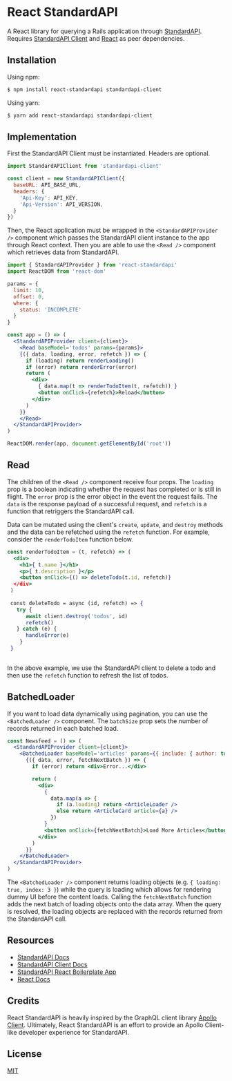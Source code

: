 # React StandardAPI
A React library for querying a Rails application through [StandardAPI](https://github.com/waratuman/standardapi). Requires [StandardAPI Client](https://github.com/wlaeri/standardapi-client) and [React](https://reactjs.org/) as peer dependencies.

## Installation

Using npm:

```bash
$ npm install react-standardapi standardapi-client
```

Using yarn:

```bash
$ yarn add react-standardapi standardapi-client
```

## Implementation

First the StandardAPI Client must be instantiated. Headers are optional.

```jsx
import StandardAPIClient from 'standardapi-client'

const client = new StandardAPIClient({
  baseURL: API_BASE_URL,
  headers: {
    'Api-Key': API_KEY,
    'Api-Version': API_VERSION,
  }
})
```

Then, the React application must be wrapped in the `<StandardAPIProvider />` component which passes the StandardAPI client instance to the app through React context. Then you are able to use the `<Read />` component which retrieves data from StandardAPI.

```jsx
import { StandardAPIProvider } from 'react-standardapi'
import ReactDOM from 'react-dom'

params = {
  limit: 10,
  offset: 0,
  where: {
    status: 'INCOMPLETE'
  }
}

const app = () => (
  <StandardAPIProvider client={client}>
    <Read baseModel='todos' params={params}>
    {({ data, loading, error, refetch }) => {
      if (loading) return renderLoading()
      if (error) return renderError(error)
      return (
        <div>
          { data.map(t => renderTodoItem(t, refetch)) }
          <button onClick={refetch}>Reload</button>
        </div>
      )
    }}
    </Read>
  </StandardAPIProvider>
)

ReactDOM.render(app, document.getElementById('root'))
```

## Read

The children of the `<Read />` component receive four props. The `loading` prop is a boolean indicating whether the request has completed or is still in flight. The `error` prop is the error object in the event the request fails. The `data` is the response payload of a successful request, and `refetch` is a function that retriggers the StandardAPI call.

Data can be mutated using the client's `create`, `update`, and `destroy` methods and the data can be refetched using the `refetch` function. For example, consider the `renderTodoItem` function below.

```jsx
const renderTodoItem = (t, refetch) => (
  <div>
  	<h1>{ t.name }</h1>
  	<p>{ t.description }</p>
  	<button onClick={() => deleteTodo(t.id, refetch)}
  </div>
 )
 
 const deleteTodo = async (id, refetch) => {
   try {
 	  await client.destroy('todos', id)
 	  refetch()
   } catch (e) {
 	  handleError(e)
 	}
 }
    
```
In the above example, we use the StandardAPI client to delete a todo and then use the `refetch` function to refresh the list of todos.

## BatchedLoader
If you want to load data dynamically using pagination, you can use the `<BatchedLoader />` component. The `batchSize` prop sets the number of records returned in each batched load. 

```jsx
const Newsfeed = () => (
  <StandardAPIProvider client={client}>
    <BatchedLoader baseModel='articles' params={{ include: { author: true }}} batchSize={5}>
      {({ data, error, fetchNextBatch }) => {
        if (error) return <div>Error...</div>

        return (
          <div>
            {
              data.map(a => {
                if (a.loading) return <ArticleLoader />
                else return <ArticleCard article={a} />
              })
            }
            <button onClick={fetchNextBatch}>Load More Articles</button>
          </div>
        )
      }}
    </BatchedLoader>
  </StandardAPIProvider>
)
```
The `<BatchedLoader />` component returns loading objects (e.g. `{ loading: true, index: 3 }`) while the query is loading which allows for rendering dummy UI before the content loads. Calling the `fetchNextBatch` function adds the next batch of loading objects onto the data array. When the query is resolved, the loading objects are replaced with the records returned from the StandardAPI call.

## Resources

* [StandardAPI Docs](https://github.com/waratuman/standardapi)
* [StandardAPI Client Docs](https://github.com/wlaeri/standardapi-client)
* [StandardAPI React Boilerplate App](https://github.com/wlaeri/standardapi-boilerplate)
* [React Docs](https://reactjs.org/)

## Credits

React StandardAPI is heavily inspired by the GraphQL client library [Apollo Client](https://www.apollographql.com/docs/react/). Ultimately, React StandardAPI is an effort to provide an Apollo Client-like developer experience for StandardAPI.

## License

[MIT](LICENSE)

